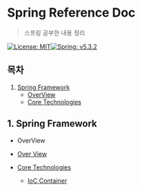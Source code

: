 # Spring Reference Doc

> 스프링 공부한 내용 정리

[![License: MIT](https://img.shields.io/badge/License-MIT-yellow.svg)](https://opensource.org/licenses/MIT)[![Spring: v5.3.2](https://img.shields.io/badge/Spring-v5.3.2-orange)](https://docs.spring.io/spring-framework/docs/current/reference/html/)

## 목차

1. [Spring Framework](#1.-spring-framework)
   - [OverView](#overview)
   - [Core Technologies](#core-technologies)

## 1. Spring Framework

- OverView
- [Over View](./SpringFramework/OverView.md)


- [Core Technologies](./SpringFramework/CoreTechnologies)
  - [IoC Container](./SpringFramework/CoreTechnologies/1_IoC_Container)

